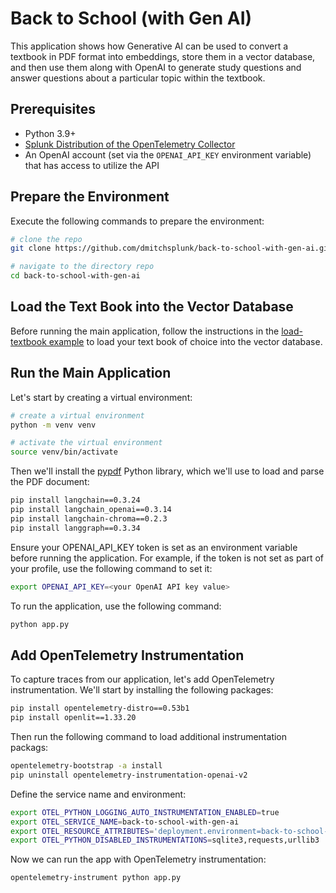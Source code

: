 # Back to School (with Gen AI)

This application shows how Generative AI can be used to convert a 
textbook in PDF format into embeddings, store them in a vector database, 
and then use them along with OpenAI to generate study questions and
answer questions about a particular topic within the textbook. 

## Prerequisites

* Python 3.9+
* [Splunk Distribution of the OpenTelemetry Collector](https://docs.splunk.com/observability/en/gdi/opentelemetry/opentelemetry.html#otel-intro-install)
* An OpenAI account (set via the `OPENAI_API_KEY` environment variable) that has access to utilize the API

## Prepare the Environment

Execute the following commands to prepare the environment: 

``` bash
# clone the repo 
git clone https://github.com/dmitchsplunk/back-to-school-with-gen-ai.git

# navigate to the directory repo
cd back-to-school-with-gen-ai
```

## Load the Text Book into the Vector Database

Before running the main application, follow the instructions in 
the [load-textbook example](./load-textbook/README.md) 
to load your text book of choice into the vector database. 

## Run the Main Application 

Let's start by creating a virtual environment:

``` bash
# create a virtual environment
python -m venv venv

# activate the virtual environment
source venv/bin/activate
```

Then we'll install the [pypdf](https://pypdf.readthedocs.io/en/stable/) Python library,
which we'll use to load and parse the PDF document:

``` bash
pip install langchain==0.3.24
pip install langchain_openai==0.3.14
pip install langchain-chroma==0.2.3
pip install langgraph==0.3.34
```

Ensure your OPENAI_API_KEY token is set as an environment variable before running
the application.  For example, if the token is not set as part of your profile,
use the following command to set it:

``` bash
export OPENAI_API_KEY=<your OpenAI API key value> 
```

To run the application, use the following command:

``` bash 
python app.py 
```

## Add OpenTelemetry Instrumentation

To capture traces from our application, let's add OpenTelemetry instrumentation. 
We'll start by installing the following packages: 

``` bash
pip install opentelemetry-distro==0.53b1
pip install openlit==1.33.20
```

Then run the following command to load additional instrumentation packags: 

``` bash
opentelemetry-bootstrap -a install
pip uninstall opentelemetry-instrumentation-openai-v2
```

Define the service name and environment: 

``` bash
export OTEL_PYTHON_LOGGING_AUTO_INSTRUMENTATION_ENABLED=true
export OTEL_SERVICE_NAME=back-to-school-with-gen-ai
export OTEL_RESOURCE_ATTRIBUTES='deployment.environment=back-to-school-with-gen-ai'
export OTEL_PYTHON_DISABLED_INSTRUMENTATIONS=sqlite3,requests,urllib3
```

Now we can run the app with OpenTelemetry instrumentation: 

``` bash
opentelemetry-instrument python app.py
```
